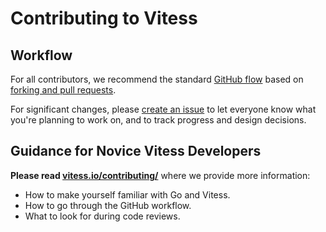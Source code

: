 # Contributing to Vitess

## Workflow

For all contributors, we recommend the standard [GitHub flow](https://guides.github.com/introduction/flow/)
based on [forking and pull requests](https://guides.github.com/activities/forking/).

For significant changes, please [create an issue](https://github.com/vitessio/vitess/issues)
to let everyone know what you're planning to work on, and to track progress and design decisions.

## Guidance for Novice Vitess Developers

**Please read [vitess.io/contributing/](https://vitess.io/contributing/)** where we provide more information:

* How to make yourself familiar with Go and Vitess.
* How to go through the GitHub workflow.
* What to look for during code reviews.
